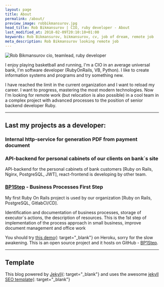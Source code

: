```yaml
---
layout: page
title: About
permalink: /about/
preview_image: robbikmansurov.jpg
head_title: Rob Bikmansurov | CIO, ruby developer - About
last_modified_at: 2018-02-09T20:10:10+01:00
keywords: Rob Bikmansurov, bikmansurov, cv, job of dream, remote job
meta_description: Rob Bikmansurov looking remote job
---
```


  <img alt="Rob Bikmansurov cio, teamlead, ruby developer" src="{{ site.url }}{{ assets['robbikmansurov.jpg'].digest_path }}" srcset="{{ site.url }}{{ assets['robbikmansurov.jpg'].digest_path }} 1x, {{ site.url }}{{ assets['robbikmansurov.jpg'].digest_path }} 2x" class='about-photo'>

I enjoy playing basketball and running, I'm a CIO in an average universal bank, I'm software developer (RubyOnRails, VB, Python). I like to create information systems and programs and try something new.

I have reached the limit in the current organization and I want to reload my career. I want to progress, mastering the most modern technologies.
Now I'm looking for remote work (but relocation is also possible) in a cool team in a complex project with advanced processes to the position of senior backend developer Ruby.

---
## Last my projects as a developer:

### Internal http-service for generation PDF from payment document

### API-backend for personal cabinets of our clients on bank`s site

API-backend for the personal cabinets of bank customers [Ruby on Rails, Nginx, PostgreSQL, JWT], react-frontend is developing by other team.

### [BP1Step](/bp1step) - Business Processes First Step

My first Ruby On Rails project is used by our organization [Ruby on Rails, PostgreSQL, GitlabCI/CD].

Identification and documentation of business processes, storage of executor`s actions, the description of resources. This is the 1st step of implementation of the process approach in small business, improve document management and office work

You should try [this demo](http://bp1step.herokuapp.com/about){: target="_blank"} on Heroku, sorry for the slow awakening.
This is an open source project and it hosts on GitHub - [BP1Step](https://github.com/RobBikmansurov/bp1step).


---

## Template

This blog powered by [Jekyll](https://jekyllrb.com){: target="_blank"} and uses the awesome [jekyll SEO template](https://pawelurbanek.com/jekyll-seo-template){: target="_blank"}